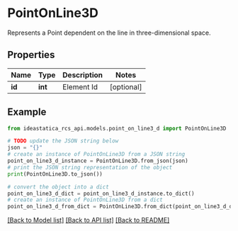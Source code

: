 # PointOnLine3D

Represents a Point dependent on the line in three-dimensional space.

## Properties

Name | Type | Description | Notes
------------ | ------------- | ------------- | -------------
**id** | **int** | Element Id | [optional] 

## Example

```python
from ideastatica_rcs_api.models.point_on_line3_d import PointOnLine3D

# TODO update the JSON string below
json = "{}"
# create an instance of PointOnLine3D from a JSON string
point_on_line3_d_instance = PointOnLine3D.from_json(json)
# print the JSON string representation of the object
print(PointOnLine3D.to_json())

# convert the object into a dict
point_on_line3_d_dict = point_on_line3_d_instance.to_dict()
# create an instance of PointOnLine3D from a dict
point_on_line3_d_from_dict = PointOnLine3D.from_dict(point_on_line3_d_dict)
```
[[Back to Model list]](../README.md#documentation-for-models) [[Back to API list]](../README.md#documentation-for-api-endpoints) [[Back to README]](../README.md)


